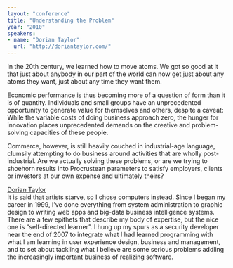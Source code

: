 ```yaml
---
layout: "conference"
title: "Understanding the Problem"
year: "2010"
speakers:
- name: "Dorian Taylor"
  url: "http://doriantaylor.com/"
---
```



In the 20th century, we learned how to move atoms. We got so good at it that
just about anybody in our part of the world can now get just about any atoms
they want, just about any time they want them.

Economic performance is thus becoming more of a question of form than it is of
quantity. Individuals and small groups have an unprecedented opportunity to
generate value for themselves and others, despite a caveat: While the variable
costs of doing business approach zero, the hunger for innovation places
unprecedented demands on the creative and problem-solving capacities of these
people.

Commerce, however, is still heavily couched in industrial-age language,
clumsily attempting to do business around activities that are wholly post-
industrial. Are we actually solving these problems, or are we trying to
shoehorn results into Procrustean parameters to satisfy employers, clients or
investors at our own expense and ultimately theirs?

[Dorian
Taylor](http://doriantaylor.com/)  
It is said that artists starve, so I chose computers instead. Since I began my
career in 1999, I’ve done everything from system administration to graphic
design to writing web apps and big-data business intelligence systems. There
are a few epithets that describe my body of expertise, but the nice one is
“self-directed learner”. I hung up my spurs as a security developer near the
end of 2007 to integrate what I had learned programming with what I am
learning in user experience design, business and management, and to set about
tackling what I believe are some serious problems addling the increasingly
important business of realizing software.  



[//]: # (Retrieved from https://web.archive.org/web/20210416135337/https://www.ideawave.ca/the-conference/understanding-the-problem)